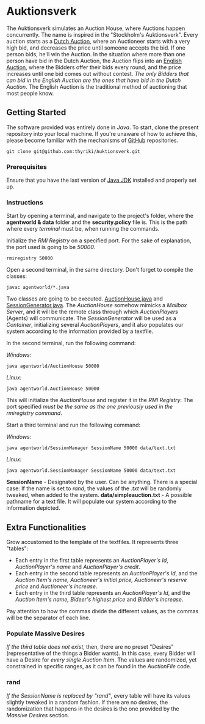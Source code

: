 # Auktionsverk

The Auktionsverk simulates an Auction House, where Auctions happen concurrently. The name is inspired in the "Stockholm's Auktionsverk". Every auction starts as a [Dutch Auction](https://en.wikipedia.org/wiki/Dutch_auction), where an Auctioneer starts with a very high bid, and decreases the price until someone accepts the bid. If one person bids, he'll win the Auction. In the situation where more than one person have bid in the Dutch Auction, the Auction flips into an [English Auction](https://en.wikipedia.org/wiki/English_auction), where the Bidders offer their bids every round, and the price increases until one bid comes out without contest. *The only Bidders that can bid in the English Auction are the ones that have bid in the Dutch Auction*. The English Auction is the traditional method of auctioning that most people know.

## Getting Started

The software provided was entirely done in *Java*. To start, clone the present repository into your local machine. If you're unaware of how to achieve this, please become familiar with the mechanisms of [GitHub](https://help.github.com/articles/set-up-git) repositories.

```
git clone git@github.com:thyriki/Auktionsverk.git
```

### Prerequisites
Ensure that you have the last version of [Java JDK](http://www.oracle.com/technetwork/java/javase/downloads/index.html) installed and properly set up.

### Instructions

Start by opening a terminal, and navigate to the project's folder, where the **agentworld & data** folder and the **security.policy** file is. This is the path where every *terminal* must be, when running the commands.

Initialize the *RMI Registry* on a specified port. For the sake of explanation, the port used is going to be *50000*.

```
rmiregistry 50000
```

Open a second terminal, in the same directory. Don't forget to compile the classes:

```
javac agentworld/*.java
```

Two classes are going to be executed. [AuctionHouse.java](https://github.com/thyriki/Auktionsverk/blob/master/agentworld/AuctionHouse.java) and [SessionGenerator.java](https://github.com/thyriki/Auktionsverk/blob/master/agentworld/SessionGenerator.java). The *AuctionHouse* somehow mimicks a *Mailbox Server*, and it will be the remote class through which *AuctionPlayers* (Agents) will communicate. The *SessionGenerator* will be used as a *Container*, initializing several *AuctionPlayers*, and it also populates our system according to the information provided by a textfile.

In the second terminal, run the following command:

*Windows:*
```
java agentworld/AuctionHouse 50000
```
*Linux:*
```
java agentworld.AuctionHouse 50000
```

This will initialize the *AuctionHouse* and register it in the *RMI Registry*. The port specified *must be the same as the one previously used in the rmiregistry command*.

Start a third terminal and run the following command:

*Windows:*
```
java agentworld/SessionManager SessionName 50000 data/text.txt
```
*Linux:*
```
java agentworld.SessionManager SessionName 50000 data/text.txt
```

**SessionName** - Designated by the user. Can be anything. There is a special case: If the name is set to *rand*, the values of the *.txt* will be randomly tweaked, when added to the system.
**data/simpleauction.txt** - A possible pathname for a text file. It will populate our system according to the information depicted. 


## Extra Functionalities

Grow accustomed to the template of the textfiles. It represents three "tables":

* Each entry in the first table represents an *AuctionPlayer's Id*, *AuctionPlayer's name* and *AuctionPlayer's credit*.
* Each entry in the second table represents an *AuctionPlayer's Id*, and the *Auction Item's name, Auctioneer's initial price, Auctioneer's reserve price* and *Auctioneer's increase*. 
* Each entry in the third table represents an *AuctionPlayer's Id*, and the *Auction Item's name, Bideer's highest price* and *Bidder's increase*.

Pay attention to how the commas divide the different values, as the commas will be the separator of each line.

### Populate Massive Desires

*If the third table does not exist*, then, there are no preset "Desires" (representative of the things a Bidder wants). In this case, every Bidder will have a Desire for *every single Auction Item*. The values are randomized, yet constrained in specific ranges, as it can be found in the *AuctionFile* code.

### rand

*If the SessionName is replaced by "rand"*, every table will have its values slightly tweaked in a random fashion. If there are no desires, the randomization that happens in the desires is the one provided by the *Massive Desires* section.